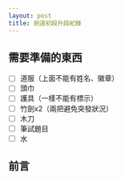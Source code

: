 ```yaml
---
layout: post
title: 劍道初段升段紀錄
---
```


## 需要準備的東西
- [ ] 道服（上面不能有姓名、徽章）
- [ ] 頭巾
- [ ] 護具（一樣不能有標示）
- [ ] 竹劍x2（兩把避免突發狀況）
- [ ] 木刀
- [ ] 筆試題目
- [ ] 水

## 前言
